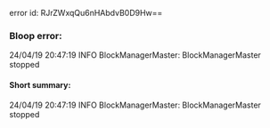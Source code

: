 error id: RJrZWxqQu6nHAbdvB0D9Hw==
### Bloop error:

24/04/19 20:47:19 INFO BlockManagerMaster: BlockManagerMaster stopped
#### Short summary: 

24/04/19 20:47:19 INFO BlockManagerMaster: BlockManagerMaster stopped